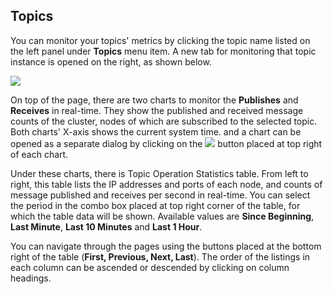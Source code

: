## Topics

You can monitor your topics' metrics by clicking the topic name listed on the left panel under **Topics** menu item. A new tab for monitoring that topic instance is opened on the right, as shown below.

![](images/ManCenter-Topics.jpg)

On top of the page, there are two charts to monitor the **Publishes** and **Receives** in real-time. They show the published and received message counts of the cluster, nodes of which are subscribed to the selected topic. Both charts' X-axis shows the current system time. and a chart can be opened as a separate dialog by clicking on the ![](images/MaximizeChart.jpg) button placed at top right of each chart.

Under these charts, there is Topic Operation Statistics table. From left to right, this table lists the IP addresses and ports of each node, and counts of message published and receives per second in real-time. You can select the period in the combo box placed at top right corner of the table, for which the table data will be shown. Available values are **Since Beginning**, **Last Minute**, **Last 10 Minutes** and **Last 1 Hour**. 

You can navigate through the pages using the buttons placed at the bottom right of the table (**First, Previous, Next, Last**). The order of the listings in each column can be ascended or descended by clicking on column headings.
